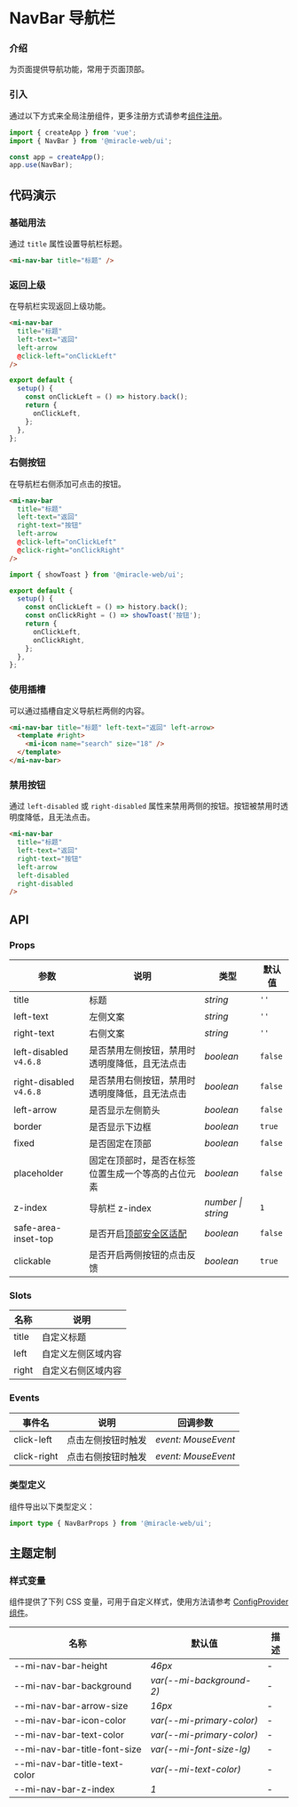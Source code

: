 # NavBar 导航栏

### 介绍

为页面提供导航功能，常用于页面顶部。

### 引入

通过以下方式来全局注册组件，更多注册方式请参考[组件注册](#/zh-CN/advanced-usage#zu-jian-zhu-ce)。

```js
import { createApp } from 'vue';
import { NavBar } from '@miracle-web/ui';

const app = createApp();
app.use(NavBar);
```

## 代码演示

### 基础用法

通过 `title` 属性设置导航栏标题。

```html
<mi-nav-bar title="标题" />
```

### 返回上级

在导航栏实现返回上级功能。

```html
<mi-nav-bar
  title="标题"
  left-text="返回"
  left-arrow
  @click-left="onClickLeft"
/>
```

```js
export default {
  setup() {
    const onClickLeft = () => history.back();
    return {
      onClickLeft,
    };
  },
};
```

### 右侧按钮

在导航栏右侧添加可点击的按钮。

```html
<mi-nav-bar
  title="标题"
  left-text="返回"
  right-text="按钮"
  left-arrow
  @click-left="onClickLeft"
  @click-right="onClickRight"
/>
```

```js
import { showToast } from '@miracle-web/ui';

export default {
  setup() {
    const onClickLeft = () => history.back();
    const onClickRight = () => showToast('按钮');
    return {
      onClickLeft,
      onClickRight,
    };
  },
};
```

### 使用插槽

可以通过插槽自定义导航栏两侧的内容。

```html
<mi-nav-bar title="标题" left-text="返回" left-arrow>
  <template #right>
    <mi-icon name="search" size="18" />
  </template>
</mi-nav-bar>
```

### 禁用按钮

通过 `left-disabled` 或 `right-disabled` 属性来禁用两侧的按钮。按钮被禁用时透明度降低，且无法点击。

```html
<mi-nav-bar
  title="标题"
  left-text="返回"
  right-text="按钮"
  left-arrow
  left-disabled
  right-disabled
/>
```

## API

### Props

| 参数 | 说明 | 类型 | 默认值 |
| --- | --- | --- | --- |
| title | 标题 | _string_ | `''` |
| left-text | 左侧文案 | _string_ | `''` |
| right-text | 右侧文案 | _string_ | `''` |
| left-disabled `v4.6.8` | 是否禁用左侧按钮，禁用时透明度降低，且无法点击 | _boolean_ | `false` |
| right-disabled `v4.6.8` | 是否禁用右侧按钮，禁用时透明度降低，且无法点击 | _boolean_ | `false` |
| left-arrow | 是否显示左侧箭头 | _boolean_ | `false` |
| border | 是否显示下边框 | _boolean_ | `true` |
| fixed | 是否固定在顶部 | _boolean_ | `false` |
| placeholder | 固定在顶部时，是否在标签位置生成一个等高的占位元素 | _boolean_ | `false` |
| z-index | 导航栏 z-index | _number \| string_ | `1` |
| safe-area-inset-top | 是否开启[顶部安全区适配](#/zh-CN/advanced-usage#di-bu-an-quan-qu-gua-pei) | _boolean_ | `false` |
| clickable | 是否开启两侧按钮的点击反馈 | _boolean_ | `true` |

### Slots

| 名称  | 说明               |
| ----- | ------------------ |
| title | 自定义标题         |
| left  | 自定义左侧区域内容 |
| right | 自定义右侧区域内容 |

### Events

| 事件名      | 说明               | 回调参数            |
| ----------- | ------------------ | ------------------- |
| click-left  | 点击左侧按钮时触发 | _event: MouseEvent_ |
| click-right | 点击右侧按钮时触发 | _event: MouseEvent_ |

### 类型定义

组件导出以下类型定义：

```ts
import type { NavBarProps } from '@miracle-web/ui';
```

## 主题定制

### 样式变量

组件提供了下列 CSS 变量，可用于自定义样式，使用方法请参考 [ConfigProvider 组件](#/zh-CN/config-provider)。

| 名称                          | 默认值                    | 描述 |
| ----------------------------- | ------------------------- | ---- |
| --mi-nav-bar-height           | _46px_                    | -    |
| --mi-nav-bar-background       | _var(--mi-background-2)_  | -    |
| --mi-nav-bar-arrow-size       | _16px_                    | -    |
| --mi-nav-bar-icon-color       | _var(--mi-primary-color)_ | -    |
| --mi-nav-bar-text-color       | _var(--mi-primary-color)_ | -    |
| --mi-nav-bar-title-font-size  | _var(--mi-font-size-lg)_  | -    |
| --mi-nav-bar-title-text-color | _var(--mi-text-color)_    | -    |
| --mi-nav-bar-z-index          | _1_                       | -    |
